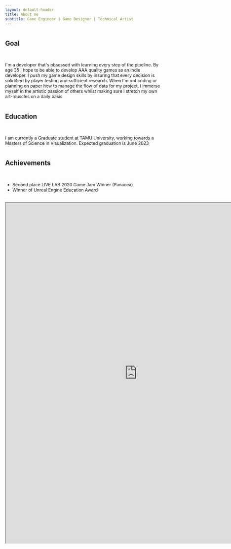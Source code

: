 ```yaml
---
layout: default-header
title: About me
subtitle: Game Engineer | Game Designer | Technical Artist
---
```


<div class="container">
  <div class="row">
    <div class="col-lg-12 col-md-12 col-sm-12 col-12 p-3 d-flex text-center hidden">
      <div class="column p-4">
        <h2>Goal</h2>
        <br>
        <p>I'm a developer that's obsessed with learning every step of the pipeline. By age 35 I hope to be able to
          develop AAA quality games as an indie developer.
          I push my game design skills by insuring that every decision is solidified by player testing and sufficient
          research. When I'm not coding or planning on paper how to manage the flow of data for my project, I immerse
          myself
          in the artistic passion of others whilst making sure I stretch my own art-muscles on a daily basis. </p>
      </div>
    </div>
    <div class="col-lg-6 col-md-6 col-sm-12 col-12 p-3 d-flex text-center hidden">
      <div class="column p-4">
        <h2>Education</h2>
        <br>
        <p>I am currently a Graduate student at TAMU University, working towards a Masters of Science in Visualization.
          Expected graduation is June 2023</p>
      </div>
    </div>
    <div class="col-lg-6 col-md-6 col-sm-12 col-12  p-3 d-flex text-center hidden">
      <div class="column p-4">
        <h2>Achievements</h2>
        <br>
        <ul>
          <li>Second place LIVE LAB 2020 Game Jam Winner (Panacea)</li>
          <li>Winner of Unreal Engine Education Award</li>
        </ul>
      </div>
    </div>
  </div>
</div>
<br>

<div class="row resume-container">
  <div style="width: 820px;margin-left: auto ;margin-right: auto ;">
    <iframe
      src="http://docs.google.com/viewer?url=http://kornosky.github.io/assets/img/ChristopherKornoskyResume2020.pdf&embedded=true"
      scrolling="auto" height="1100px" width="850px" margin-left="auto" margin-right="auto"></iframe>
  </div>
</div>